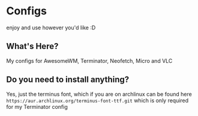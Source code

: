 # Configs
enjoy and use however you'd like :D
## What's Here?
My configs for AwesomeWM, Terminator, Neofetch, Micro and VLC
## Do you need to install anything?
Yes, just the terminus font, which if you are on archlinux can be found here ``https://aur.archlinux.org/terminus-font-ttf.git`` which is only required for my Terminator config

